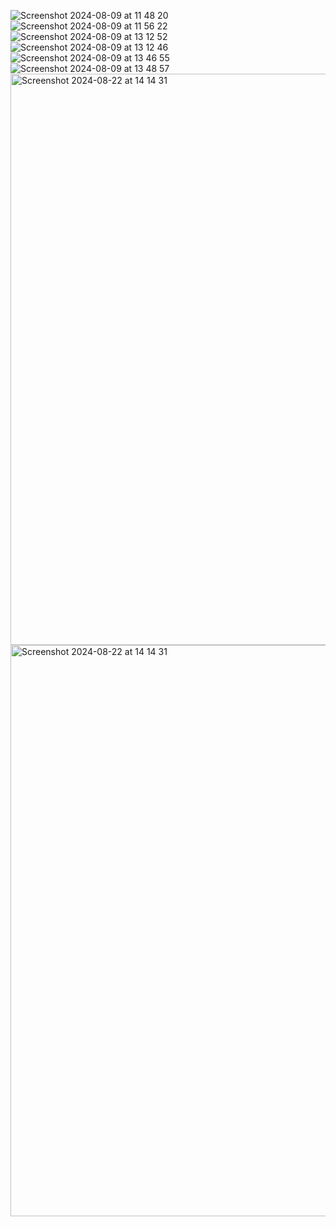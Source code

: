 ![Screenshot 2024-08-09 at 11 48 20](https://github.com/user-attachments/assets/da07c7e7-1316-4a38-a7b6-8f5bd4541699)
![Screenshot 2024-08-09 at 11 56 22](https://github.com/user-attachments/assets/4972e7bd-0b29-47fc-a93b-41cd2537c707)
![Screenshot 2024-08-09 at 13 12 52](https://github.com/user-attachments/assets/ce154430-9309-4337-8e0a-538be86feb05)
![Screenshot 2024-08-09 at 13 12 46](https://github.com/user-attachments/assets/3d2f5c1c-68c9-4615-a1cf-eaa22b0bb8af)
![Screenshot 2024-08-09 at 13 46 55](https://github.com/user-attachments/assets/b364fcea-9af6-4d81-8156-846df0cb2d89)
![Screenshot 2024-08-09 at 13 48 57](https://github.com/user-attachments/assets/dde177ba-482b-4e5f-aae2-360768517c34)
<img width="914" alt="Screenshot 2024-08-22 at 14 14 31" src="https://github.com/user-attachments/assets/2f5e723e-4f59-4683-8c9d-0f9fb919d2f3">
<img width="914" alt="Screenshot 2024-08-22 at 14 14 31" src="https://github.com/user-attachments/assets/5ebe464e-f959-49cc-a75b-d7d1be99e590">
